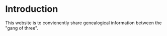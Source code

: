 # Introduction

This website is to convienently share genealogical information between the "gang of three".
